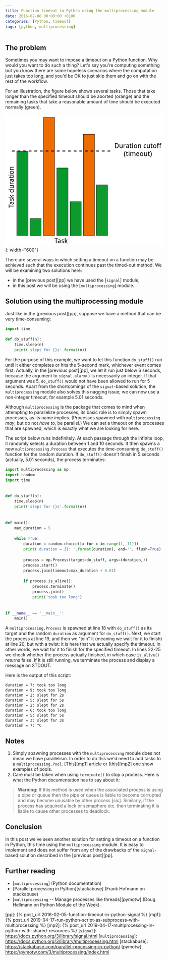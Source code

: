 ```yaml
---
title: Function timeout in Python using the multiprocessing module
date: 2016-02-08 00:00:00 +0100
categories: [Python, timeout]
tags: [python, multiprocessing]
---
```


## The problem

Sometimes you may want to impose a timeout on a Python function. Why would you want to do such a thing? Let's say you're computing something but you know there are some hopeless scenarios where the computation just takes too long, and you'd be OK to just skip them and go on with the rest of the workflow.

For an illustration, the figure below shows several tasks. Those that take longer than the specified timeout should be aborted (orange) and the remaining tasks that take a reasonable amount of time should be executed normally (green).

![A timeout is a cutoff for the duration of a task](/assets/img/posts/function_timeout.png){: width="600"}

There are several ways in which setting a timeout on a function may be achieved such that the execution continues past the timed-out method. We will be examining two solutions here:
* in the [previous post][pp] we have used the [`signal`] module;
* in this post we will be using the [`multiprocessing`] module.

## Solution using the multiprocessing module

Just like in the [previous post][pp], suppose we have a method that can be very time-consuming:

```python
import time

def do_stuff(n):
    time.sleep(n)
    print('slept for {}s'.format(n))
```

For the purpose of this example, we want to let this function `do_stuff()` run until it either completes or hits the 5-second mark, whichever event comes first. Actually, in the [previous post][pp], we let it run just below 6 seconds, because the argument to `signal.alarm()` is necessarily an integer. If that argument was 5, `do_stuff()` would not have been allowed to run for 5 seconds. Apart from the shortcomings of the `signal`-based solution, the `multiprocessing` module also solves this nagging issue; we can now use a non-integer timeout, for example 5.01 seconds.

Although `multiprocessing` is the package that comes to mind when attempting to parallelize processes, its basic role is to simply spawn processes, as its name implies. (Processes spawned with `multiprocessing` *may*, but do not *have to*, be parallel.) We can set a timeout on the processes that are spawned, which is exactly what we are looking for here.

The script below runs indefinitely. At each passage through the infinite loop, it randomly selects a duration between 1 and 10 seconds. It then spawns a new `multiprocessing.Process` that executes the time-consuming `do_stuff()` function for the random duration. If `do_stuff()` doesn't finish in 5 seconds (actually, 5.01 seconds), the process terminates:

```python
import multiprocessing as mp
import random
import time


def do_stuff(n):
    time.sleep(n)
    print('slept for {}s'.format(n))


def main():
    max_duration = 5

    while True:
        duration = random.choice([x for x in range(1, 11)])
        print('duration = {}: '.format(duration), end='', flush=True)

        process = mp.Process(target=do_stuff, args=(duration,))
        process.start()
        process.join(timeout=max_duration + 0.01)

        if process.is_alive():
            process.terminate()
            process.join()
            print('took too long')


if __name__ == '__main__':
    main()
```

A `multiprocessing.Process` is spawned at line 18 with `do_stuff()` as its target and the random `duration` as argument for `do_stuff()`. Next, we start the process at line 19, and then we "join" it (meaning we wait for it to finish) at line 20, but with a twist: it is here that we actually specify the timeout. In other words, we wait for it to finish for the specified timeout. In lines 22-25 we check whether the process actually finished, in which case `is_alive()` returns false. If it is still running, we terminate the process and display a message on STDOUT.

Here is the output of this script:

```
duration = 7: took too long
duration = 9: took too long
duration = 2: slept for 2s
duration = 5: slept for 5s
duration = 2: slept for 2s
duration = 6: took too long
duration = 5: slept for 5s
duration = 3: slept for 3s
duration = 7: ^C
```

## Notes

1. Simply spawning processes with the `multiprocessing` module does not mean we have parallelism. In order to do this we'd need to add tasks to a `multiprocessing.Pool`. [This][mp1] article or [this][mp2] one show examples of pools.
2. Care must be taken when using `terminate()` to stop a process. Here is what the Python documentation has to say about it:
  > **Warning:** If this method is used when the associated process is using a pipe or queue then the pipe or queue is liable to become corrupted and may become unusable by other process [_sic_]. Similarly, if the process has acquired a lock or semaphore etc. then terminating it is liable to cause other processes to deadlock.

## Conclusion

In this post we've seen another solution for setting a timeout on a function in Python, this time using the `multiprocessing` module. It is easy to implement and does not suffer from any of the drawbacks of the `signal`-based solution described in the [previous post][pp].

## Further reading

* [`multiprocessing`] (Python documentation)
* [Parallel processing in Python][stackabuse] (Frank Hofmann on stackabuse)
* [`multiprocessing` -- Manage processes like threads][pymotw] (Doug Hellmann on Python Module of the Week)

<!-- links -->

[pp]: {% post_url 2016-02-05-function-timeout-in-python-signal %}
[mp1]: {% post_url 2019-04-17-run-python-script-as-subprocess-with-multiprocessing %}
[mp2]: {% post_url 2019-04-17-multiprocessing-in-python-with-shared-resources %}
[`signal`]: https://docs.python.org/3/library/signal.html
[`multiprocessing`]: https://docs.python.org/3/library/multiprocessing.html
[stackabuse]: https://stackabuse.com/parallel-processing-in-python/
[pymotw]: https://pymotw.com/3/multiprocessing/index.html
